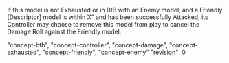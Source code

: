 If this model is not Exhausted or in BtB with an Enemy model, and a Friendly [Descriptor] model is within X” and has been successfully Attacked, its Controller may choose to remove this model from play to cancel the Damage Roll against the Friendly model.

"concept-btb", "concept-controller", "concept-damage", "concept-exhausted", "concept-friendly", "concept-enemy"
"revision": 0